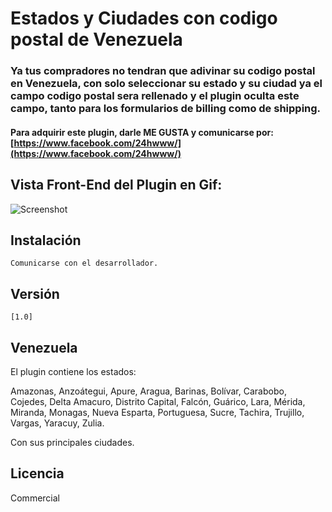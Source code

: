 # Estados y Ciudades con codigo postal de Venezuela
### Ya tus compradores no tendran que adivinar su codigo postal en Venezuela, con solo seleccionar su estado y su ciudad ya el campo codigo postal sera rellenado y el plugin oculta este campo, tanto para los formularios de billing como de shipping. 

#### Para adquirir este plugin, darle ME GUSTA y comunicarse por: [https://www.facebook.com/24hwww/](https://www.facebook.com/24hwww/)

## Vista Front-End del Plugin en Gif:

![Screenshot](https://dl.dropboxusercontent.com/u/1196814/%4024hwww/plugin-woocommerce-venezuela.gif "FrontEnd Plugin")

## Instalación


    Comunicarse con el desarrollador.


## Versión

```
[1.0]
```

## Venezuela

El plugin contiene los estados:

Amazonas, Anzoátegui, Apure, Aragua, Barinas, Bolívar, Carabobo, Cojedes, Delta Amacuro, Distrito Capital, Falcón, Guárico, Lara, Mérida, Miranda, Monagas, Nueva Esparta, Portuguesa, Sucre, Tachira, Trujillo, Vargas, Yaracuy, Zulia.

Con sus principales ciudades.

## Licencia

Commercial
